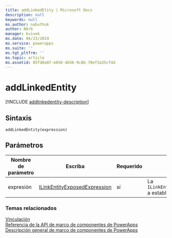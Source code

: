 ```yaml
---
title: addLinkedEtity | Microsoft Docs
description: null
keywords: null
ms.author: nabuthuk
author: Nkrb
manager: kvivek
ms.date: 04/23/2019
ms.service: powerapps
ms.suite: ''
ms.tgt_pltfrm: ''
ms.topic: article
ms.assetid: 05fd8a07-e850-4b56-9c8b-70ef3a35cf4d
---
```


# <a name="addlinkedentity"></a>addLinkedEntity

[!INCLUDE [addlinkedentity-description](includes/addlinkedentity-description.md)]

## <a name="syntax"></a>Sintaxis

`addLinkedEntity(expression)`

## <a name="parameters"></a>Parámetros

| Nombre de parámetro|Escriba|Requerido|Descripción|
| ------------- |----|--------|-----------|
|expresión|[ILinkEntityExposedExpression](../ilinkentityexposedexpression.md)|sí|La `ILinkEntityExposedExpression` a establecer.|

### <a name="related-topics"></a>Temas relacionados

[Vinculación](../linking.md)<br/>
[Referencia de la API de marco de componentes de PowerApps](../../reference/index.md)<br/>
[Descripción general de marco de componentes de PowerApps](../../overview.md)